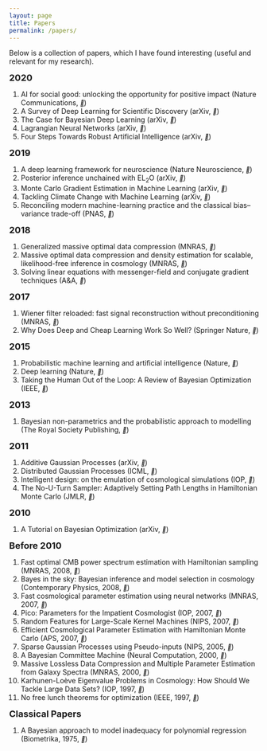 ```yaml
---
layout: page
title: Papers
permalink: /papers/
---
```


Below is a collection of papers, which I have found interesting (useful and relevant for my research).



<p><b><font size="4">2020</font></b></p>
<ol type="1">
<li>AI for social good: unlocking the opportunity for positive impact (Nature Communications, <a href="https://www.nature.com/articles/s41467-020-15871-z.pdf"><i style="font-size:12px" class="fa">&#xf08e;</i></a>) </li>
<li>A Survey of Deep Learning for Scientific Discovery (arXiv, <a href="https://arxiv.org/abs/2003.11755"><i style="font-size:12px" class="fa">&#xf08e;</i></a>) </li>
<li>The Case for Bayesian Deep Learning (arXiv, <a href="https://arxiv.org/abs/2001.10995"><i style="font-size:12px" class="fa">&#xf08e;</i></a>) </li>
<li>Lagrangian Neural Networks (arXiv, <a href="https://arxiv.org/pdf/2003.04630.pdf"><i style="font-size:12px" class="fa">&#xf08e;</i></a>) </li>
<li>Four Steps Towards Robust Artificial Intelligence (arXiv, <a href="https://arxiv.org/pdf/2002.06177.pdf"><i style="font-size:12px" class="fa">&#xf08e;</i></a>) </li>
</ol>

<p><b><font size="4">2019</font></b></p>
<ol type="1">

<li>A deep learning framework for neuroscience (Nature Neuroscience, <a href="https://www.nature.com/articles/s41593-019-0520-2.pdf"><i style="font-size:12px" class="fa">&#xf08e;</i></a>) </li>
<li>Posterior inference unchained with EL<sub>2</sub>O (arXiv, <a href="https://arxiv.org/abs/1901.04454"><i style="font-size:12px" class="fa">&#xf08e;</i></a>) </li>

<li>Monte Carlo Gradient Estimation in Machine Learning (arXiv, <a href="https://arxiv.org/abs/1906.10652"><i style="font-size:12px" class="fa">&#xf08e;</i></a>) </li>

<li>Tackling Climate Change with Machine Learning (arXiv, <a href="https://arxiv.org/abs/1906.05433"><i style="font-size:12px" class="fa">&#xf08e;</i></a>) </li>

<li>Reconciling modern machine-learning practice and the classical bias–variance trade-off (PNAS, <a href="https://www.pnas.org/content/116/32/15849"><i style="font-size:12px" class="fa">&#xf08e;</i></a>) </li>
</ol>




<p><b><font size="4">2018</font></b></p>
<ol type="1">
<li>Generalized massive optimal data compression (MNRAS, <a href="https://academic.oup.com/mnrasl/article/476/1/L60/4909822"><i style="font-size:12px" class="fa">&#xf08e;</i></a>) </li>

<li>Massive optimal data compression and density estimation for scalable, likelihood-free inference in cosmology (MNRAS, <a href="https://academic.oup.com/mnras/article/477/3/2874/4956055"><i style="font-size:12px" class="fa">&#xf08e;</i></a>) </li>



<li>
Solving linear equations with messenger-field and conjugate gradient techniques (A&A, <a href="https://www.aanda.org/articles/aa/full_html/2018/12/aa32987-18/aa32987-18.html"><i style="font-size:12px" class="fa">&#xf08e;</i></a>) </li>
</ol>

<p><b><font size="4">2017</font></b></p>
<ol type="1">
<li>Wiener filter reloaded: fast signal reconstruction without preconditioning (MNRAS, <a href="https://academic.oup.com/mnras/article/468/2/1782/3059161"><i style="font-size:12px" class="fa">&#xf08e;</i></a>) </li>

<li>Why Does Deep and Cheap Learning Work So Well? (Springer Nature, <a href="https://link.springer.com/article/10.1007%2Fs10955-017-1836-5"><i style="font-size:12px" class="fa">&#xf08e;</i></a>) </li>

</ol>


<p><b><font size="4">2015</font></b></p>
<ol type="1">
<li>Probabilistic machine learning and artificial intelligence (Nature, <a href="https://www.nature.com/articles/nature14541"><i style="font-size:12px" class="fa">&#xf08e;</i></a>) </li>
<li>Deep learning (Nature, <a href="https://www.nature.com/articles/nature14539"><i style="font-size:12px" class="fa">&#xf08e;</i></a>) </li>
<li>Taking the Human Out of the Loop: A Review of Bayesian Optimization (IEEE, <a href="https://ieeexplore.ieee.org/document/7352306"><i style="font-size:12px" class="fa">&#xf08e;</i></a>) </li>
</ol>


<p><b><font size="4">2013</font></b></p>
<ol type="1">

<li>Bayesian non-parametrics and the probabilistic approach to modelling (The Royal Society Publishing, <a href="https://doi.org/10.1098/rsta.2011.0553"><i style="font-size:12px" class="fa">&#xf08e;</i></a>) </li>

</ol>


<p><b><font size="4">2011</font></b></p>
<ol type="1">

<li>Additive Gaussian Processes (arXiv, <a href="https://arxiv.org/abs/1112.4394"><i style="font-size:12px" class="fa">&#xf08e;</i></a>) </li>

<li>Distributed Gaussian Processes (ICML, <a href="http://proceedings.mlr.press/v37/deisenroth15.pdf"><i style="font-size:12px" class="fa">&#xf08e;</i></a>) </li>

<li>Intelligent design: on the emulation of cosmological simulations (IOP, <a href="https://iopscience.iop.org/article/10.1088/0004-637X/728/2/137"><i style="font-size:12px" class="fa">&#xf08e;</i></a>) </li>

<li>The No-U-Turn Sampler: Adaptively Setting Path Lengths in Hamiltonian Monte Carlo (JMLR, <a href="https://dl.acm.org/doi/10.5555/2627435.2638586"><i style="font-size:12px" class="fa">&#xf08e;</i></a>) </li>

</ol>


<p><b><font size="4">2010</font></b></p>
<ol type="1">

<li>A Tutorial on Bayesian Optimization (arXiv, <a href="https://arxiv.org/abs/1012.2599"><i style="font-size:12px" class="fa">&#xf08e;</i></a>) </li>

</ol>


<p><b><font size="4">Before 2010</font></b></p>
<ol type="1">


<li>Fast optimal CMB power spectrum estimation with Hamiltonian sampling (MNRAS, 2008, <a href="https://academic.oup.com/mnras/article/389/3/1284/1018688"><i style="font-size:12px" class="fa">&#xf08e;</i></a>) </li>

<li>Bayes in the sky: Bayesian inference and model selection in cosmology (Contemporary Physics, 2008, <a href="https://www.tandfonline.com/doi/full/10.1080/00107510802066753"><i style="font-size:12px" class="fa">&#xf08e;</i></a>) </li>

<li>Fast cosmological parameter estimation using neural networks (MNRAS, 2007, <a href="https://academic.oup.com/mnrasl/article/376/1/L11/957051"><i style="font-size:12px" class="fa">&#xf08e;</i></a>) </li>

<li>Pico: Parameters for the Impatient Cosmologist (IOP, 2007, <a href="https://iopscience.iop.org/article/10.1086/508342/meta"><i style="font-size:12px" class="fa">&#xf08e;</i></a>) </li>

<li>Random Features for Large-Scale Kernel Machines (NIPS, 2007, <a href="https://papers.nips.cc/paper/3182-random-features-for-large-scale-kernel-machines"><i style="font-size:12px" class="fa">&#xf08e;</i></a>) </li>

<li>Efficient Cosmological Parameter Estimation with Hamiltonian Monte Carlo (APS, 2007, <a href="https://journals.aps.org/prd/abstract/10.1103/PhysRevD.75.083525"><i style="font-size:12px" class="fa">&#xf08e;</i></a>) </li>

<li>Sparse Gaussian Processes using Pseudo-inputs (NIPS, 2005, <a href="https://papers.nips.cc/paper/2857-sparse-gaussian-processes-using-pseudo-inputs"><i style="font-size:12px" class="fa">&#xf08e;</i></a>)</li>

<li>A Bayesian Committee Machine (Neural Computation, 2000, <a href="https://www.mitpressjournals.org/doi/10.1162/089976600300014908"><i style="font-size:12px" class="fa">&#xf08e;</i></a>) </li>

<li>Massive Lossless Data Compression and Multiple Parameter Estimation from Galaxy Spectra (MNRAS, 2000, <a href="https://academic.oup.com/mnras/article/317/4/965/1039456"><i style="font-size:12px" class="fa">&#xf08e;</i></a>) </li>

<li>Karhunen-Loève Eigenvalue Problems in Cosmology: How Should We Tackle Large Data Sets? (IOP, 1997, <a href="https://iopscience.iop.org/article/10.1086/303939"><i style="font-size:12px" class="fa">&#xf08e;</i></a>) </li>

<li>No free lunch theorems for optimization (IEEE, 1997, <a href="https://ieeexplore.ieee.org/document/585893"><i style="font-size:12px" class="fa">&#xf08e;</i></a>) </li>

</ol>


<p><b><font size="4">Classical Papers</font></b></p>
<ol type="1">

<li>A Bayesian approach to model inadequacy for polynomial regression (Biometrika, 1975, <a href="https://doi.org/10.1093/biomet/62.1.79"><i style="font-size:12px" class="fa">&#xf08e;</i></a>)</li>

</ol>


